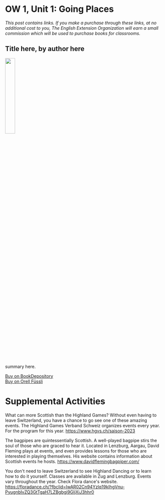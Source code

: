# OW 1, Unit 1: Going Places

 *This post contains links. If you make a purchase through these links, at no additional cost to you, The English Extension Organization will earn a small commission which will be used to purchase books for classrooms.*

## Title here, by author here

<img src="imgurlinkhere.png" width="25%" />

summary here.

<a href="bookdepository link here" rel="nofollow"> Buy on BookDepository</a>  
<a href="orell fussli link here" rel="nofollow">Buy on Orell Füssli</a> 
 
# Supplemental Activities
What can more Scottish than the Highland Games?  Without even having to leave Switzerland, you have a chance to go see one of these amazing events.  The Highland Games Verband Schweiz organizes events every year.  For the program for this year.  https://www.hgvs.ch/saison-2023

The bagpipes are quintessentially Scottish.  A well-played bagpipe stirs the soul of those who are graced to hear it.  Located in Lenzburg, Aargau, David Fleming plays at events, and even provides lessons for those who are interested in playing themselves.  His website contains information about Scottish events he hosts.  https://www.davidflemingbagpiper.com/

You don't need to leave Switzerland to see Highland Dancing or to learn how to do it yourself.  Classes are available in Zug and Lenzburg.  Events vary throughout the year.  Check Flora dance's website.  https://floradance.ch/?fbclid=IwAR02Cn94Yzlq19kIhgVnu-PyugnbIvZQ3GtTgaH7LZBgbgi9GIjXiJ3hhr0


 
<!--stackedit_data:
eyJoaXN0b3J5IjpbMTQ1NzcwNjE3MiwtMTM4MzgzNTQ2NiwtNj
Y5NTM1MTUsLTgwNDI4MjY0OV19
-->